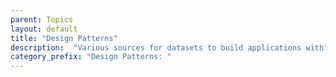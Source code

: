 ```yaml
---
parent: Topics
layout: default
title: "Design Patterns"
description:  "Various sources for datasets to build applications with"
category_prefix: "Design Patterns: "
---
```


